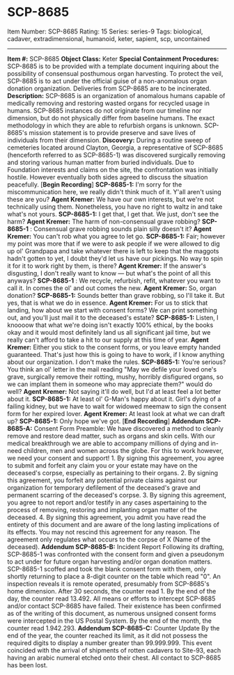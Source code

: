 # SCP-8685
Item Number: SCP-8685
Rating: 15
Series: series-9
Tags: biological, cadaver, extradimensional, humanoid, keter, sapient, scp, uncontained

---

**Item #:** SCP-8685
**Object Class:** Keter
**Special Containment Procedures:** SCP-8685 is to be provided with a template document inquiring about the possibility of consensual posthumous organ harvesting. To protect the veil, SCP-8685 is to act under the official guise of a non-anomalous organ donation organization. Deliveries from SCP-8685 are to be incinerated.
**Description:** SCP-8685 is an organization of anomalous humans capable of medically removing and restoring wasted organs for recycled usage in humans. SCP-8685 instances do not originate from our timeline nor dimension, but do not physically differ from baseline humans. The exact methodology in which they are able to refurbish organs is unknown.
SCP-8685's mission statement is to provide preserve and save lives of individuals from their dimension.
**Discovery:** During a routine sweep of cemeteries located around Clayton, Georgia, a representative of SCP-8685 (henceforth referred to as SCP-8685-1) was discovered surgically removing and storing various human matter from buried individuals. Due to Foundation interests and claims on the site, the confrontation was initially hostile. However eventually both sides agreed to discuss the situation peacefully.
[**Begin Recording**]
**SCP-8685-1:** I'm sorry for the miscommunication here, we really didn't think much of it. Y'all aren't using these are you?
**Agent Kremer:** We have our own interests, but we're not technically using them. Nonetheless, you have no right to waltz in and take what's not yours.
**SCP-8685-1:** I get that, I get that. We just, don't see the harm?
**Agent Kremer:** The harm of non-consensual grave robbing?
**SCP-8685-1** : Consensual grave robbing sounds plain silly doesn't it?
**Agent Kremer:** You can't rob what you agree to let go.
**SCP-8685-1:** Fair; however my point was more that if we were to ask people if we were allowed to dig up ol' Grandpapa and take whatever there is left to keep that the maggots hadn't gotten to yet, I doubt they'd let us have our pickings. No way to spin it for it to work right by them, is there?
**Agent Kremer:** If the answer's disgusting, I don't really want to know — but what's the point of all this anyways?
**SCP-8685-1** : We recycle, refurbish, refit, whatever you want to call it. In comes the ol' and out comes the new.
**Agent Kremer:** So, organ donation?
**SCP-8685-1:** Sounds better than grave robbing, so I'll take it. But yes, that is what we do in essence.
**Agent Kremer:** For us to stick that landing, how about we start with consent forms? We can print something out, and you'll just mail it to the deceased's estate?
**SCP-8685-1:** Listen, I knoooow that what we're doing isn't exactly 100% ethical, by the books okay and it would most definitely land us all significant jail time, but we really can't afford to take a hit to our supply at this time of year.
**Agent Kremer:** Either you stick to the consent forms, or you leave empty handed guaranteed. That's just how this is going to have to work, if I know anything about our organization. I don't make the rules.
**SCP-8685-1:** You're serious? You think an ol' letter in the mail reading "May we defile your loved one's grave, surgically remove their rotting, mushy, horribly disfigured organs, so we can implant them in someone who may appreciate them?" would do well?
**Agent Kremer:** Not saying it'll do well, but I'd at least feel a lot better about it.
**SCP-8685-1:** At least ol' G-Man's happy about it. Girl's dying of a failing kidney, but we have to wait for widowed meemaw to sign the consent form for her expired lover.
**Agent Kremer:** At least look at what we can draft up?
**SCP-8685-1:** Only hope we've got.
[**End Recording**]
**Addendum SCP-8685-A:** Consent Form
Preamble: We have discovered a method to cleanly remove and restore dead matter, such as organs and skin cells. With our medical breakthrough we are able to accompany millions of dying and in-need children, men and women across the globe. For this to work however, we need your consent and support!
1\. By signing this agreement, you agree to submit and forfeit any claim you or your estate may have on the deceased's corpse, especially as pertaining to their organs.
2\. By signing this agreement, you forfeit any potential private claims against our organization for temporary defilement of the deceased's grave and permanent scarring of the deceased's corpse.
3\. By signing this agreement, you agree to not report and/or testify in any cases aspertaining to the process of removing, restoring and implanting organ matter of the deceased.
4\. By signing this agreement, you admit you have read the entirety of this document and are aware of the long lasting implications of its effects. You may not rescind this agreement for any reason. The agreement only regulates what occurs to the corpse of X (Name of the deceased).
**Addendum SCP-8685-B:** Incident Report
Following its drafting, SCP-8685-1 was confronted with the consent form and given a pseudonym to act under for future organ harvesting and/or organ donation matters. SCP-8685-1 scoffed and took the blank consent form with them, only shortly returning to place a 8-digit counter on the table which read "0". An inspection reveals it is remote operated, presumably from SCP-8685's home dimension.
After 30 seconds, the counter read 1.
By the end of the day, the counter read 13.492.
All means or efforts to intercept SCP-8685 and/or contact SCP-8685 have failed. Their existence has been confirmed as of the writing of this document, as numerous unsigned consent forms were intercepted in the US Postal System.
By the end of the month, the counter read 1.942.293.
**Addendum SCP-8685-C:** Counter Update
By the end of the year, the counter reached its limit, as it did not possess the required digits to display a number greater than 99.999.999.
This event coincided with the arrival of shipments of rotten cadavers to Site-93, each having an arabic numeral etched onto their chest.
All contact to SCP-8685 has been lost.